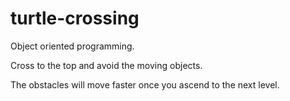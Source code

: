 # turtle-crossing

Object oriented programming.

Cross to the top and avoid the moving objects.

The obstacles will move faster once you ascend to the next level. 
